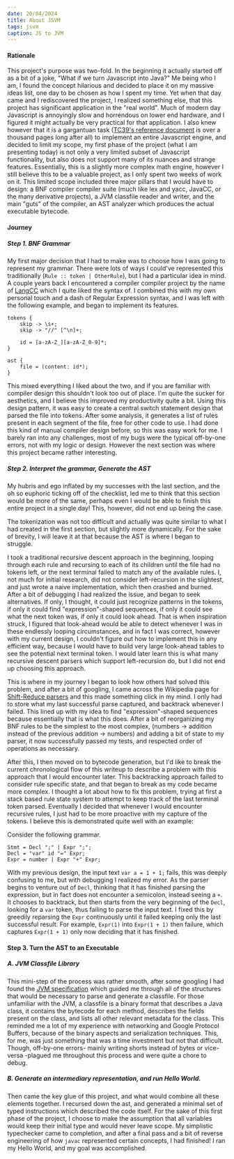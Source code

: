 ```yaml
---
date: 20/04/2024
title: About JSVM
tags: jsvm
caption: JS to JVM
---
```


#### Rationale
This project's purpose was two-fold. In the beginning it actually started off as a bit of a joke, "What if we turn Javascript into Java?" Me being who I am, I found the concept hilarious and decided to place it on my massive ideas list, one day to be chosen as how I spent my time. Yet when that day came and I rediscovered the project, I realized something else, that this project has significant application in the "real world". Much of modern day Javascript is annoyingly slow and horrendous on lower end hardware, and I figured it might actually be very practical for that application. I also knew however that it is a gargantuan task ([TC39's reference document](https://262.ecma-international.org/14.0/) is over a thousand pages long after all) to implement an entire Javascript engine, and decided to limit my scope, my first phase of the project (what I am presenting today) is not only a very limited subset of Javascript functionality, but also does not support many of its nuances and strange features. Essentially, this is a slightly more complex math engine, however I still believe this to be a valuable project, as I only spent two weeks of work on it. This limited scope included three major pillars that I would have to design: a BNF compiler compiler suite (much like lex and yacc, JavaCC, or the many derivative projects), a JVM classfile reader and writer, and the main "guts" of the compiler, an AST analyzer which produces the actual executable bytecode.

#### Journey
##### Step 1. BNF Grammar
My first major decision that I had to make was to choose how I was going to represent my grammar. There were lots of ways I could've represented this traditionally (`Rule :: token | OtherRule`), but I had a particular idea in mind. A couple years back I encountered a compiler compiler project by the name of [LangCC](https://github.com/jzimmerman/langcc/) which I quite liked the syntax of. I combined this with my own personal touch and a dash of Regular Expression syntax, and I was left with the following example, and began to implement its features.
```
tokens {
	skip -> \s+;
	skip -> "//" [^\n]+;

	id = [a-zA-Z_][a-zA-Z_0-9]*;
}

ast {
	file = (content: id*);
}
```
This mixed everything I liked about the two, and if you are familiar with compiler design this shouldn't look too out of place. I'm quite the sucker for aesthetics, and I believe this improved my productivity quite a bit. Using this design pattern, it was easy to create a central switch statement design that parsed the file into tokens. After some analysis, it generates a list of rules present in each segment of the file, free for other code to use. I had done this kind of manual compiler design before, so this was easy work for me. I barely ran into any challenges, most of my bugs were the typical off-by-one errors, not with my logic or design. However the next section was where this project became rather interesting.

##### Step 2. Interpret the grammar, Generate the AST
My hubris and ego inflated by my successes with the last section, and the oh so euphoric ticking off of the checklist, led me to think that this section would be more of the same, perhaps even I would be able to finish this entire project in a single day! This, however, did not end up being the case.

The tokenization was not too difficult and actually was quite similar to what I had created in the first section, but slightly more dynamically. For the sake of brevity, I will leave it at that because the AST is where I began to struggle.

I took a traditional recursive descent approach in the beginning, looping through each rule and recursing to each of its children until the file had no tokens left, or the next terminal failed to match any of the available rules. I, not much for initial research, did not consider left-recursion in the slightest, and just wrote a naive implementation, which then crashed and burned. After a bit of debugging I had realized the issue, and began to seek alternatives. If only, I thought, it could just recognize patterns in the tokens, if only it could find "expression"-shaped sequences, if only it could see what the next token was, if only it could look ahead. That is when inspiration struck, I figured that look-ahead would be able to detect whenever I was in these endlessly looping circumstances, and in fact I was correct, however with my current design, I couldn't figure out how to implement this in any efficient way, because I would have to build very large look-ahead tables to see the potential next terminal token. I would later learn this is what many recursive descent parsers which support left-recursion do, but I did not end up choosing this approach.

This is where in my journey I began to look how others had solved this problem, and after a bit of googling, I came across the Wikipedia page for [Shift-Reduce parsers](https://en.wikipedia.org/wiki/Shift-reduce_parser) and this made something click in my mind. I only had to store what my last successful parse captured, and backtrack whenever I failed. This lined up with my idea to find "expression"-shaped sequences because essentially that is what this does. After a bit of reorganizing my BNF rules to be the simplest to the most complex, (numbers -> addition instead of the previous addition -> numbers) and adding a bit of state to my parser, it now successfully passed my tests, and respected order of operations as necessary.

After this, I then moved on to bytecode generation, but I'd like to break the current chronological flow of this writeup to describe a problem with this approach that I would encounter later. This backtracking approach failed to consider rule specific state, and that began to break as my code became more complex. I thought a lot about how to fix this problem, trying at first a stack based rule state system to attempt to keep track of the last terminal token parsed. Eventually I decided that whenever I would encounter recursive rules, I just had to be more proactive with my capture of the tokens. I believe this is demonstrated quite well with an example:

Consider the following grammar.
```
Stmt = Decl ";" | Expr ";";
Decl = "var" id "=" Expr;
Expr = number | Expr "+" Expr;
```
With my previous design, the input text `var a = 1 + 1;` fails, this was deeply confusing to me, but with debugging I realized my error. As the parser begins to venture out of `Decl`, thinking that it has finished parsing the expression, but in fact does not encounter a semicolon, instead seeing a `+`. It chooses to backtrack, but then starts from the very beginning of the `Decl`, looking for a `var` token, thus failing to parse the input text.  I fixed this by greedily reparsing the `Expr` continuously until it failed keeping only the last successful result. For example, `Expr(1)` into `Expr(1 + 1)` then failure, which captures `Expr(1 + 1)` only now deciding that it has finished.

#### Step 3. Turn the AST to an Executable
##### A. JVM Classfile Library
This mini-step of the process was rather smooth, after some googling I had found the [JVM specification](https://docs.oracle.com/javase/specs/jvms/se8/html/index.html) which guided me through all of the structures that would be necessary to parse and generate a classfile. For those unfamiliar with the JVM, a classfile is a binary format that describes a Java class, it contains the bytecode for each method, describes the fields present on the class, and lists all other relevant metadata for the class. This reminded me a lot of my experience with networking and Google Protocol Buffers, because of the binary aspects and serialization techniques. This, for me, was just something that was a time investment but not that difficult. Though, off-by-one errors- mainly writing shorts instead of bytes or vice-versa -plagued me throughout this process and were quite a chore to debug.

##### B. Generate an intermediary representation, and run Hello World.
Then came the key glue of this project, and what would combine all these elements together. I recursed down the ast, and generated a minimal set of typed instructions which described the code itself. For the sake of this first phase of the project, I choose to make the assumption that all variables would keep their initial type and would never leave scope. My simplistic typechecker came to completion, and after a final pass and a bit of reverse engineering of how `javac` represented certain concepts, I had finished! I ran my Hello World, and my goal was accomplished.

